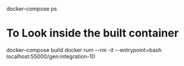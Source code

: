 docker-compose ps


# To Look inside the built container
docker-compose build
docker rum --rm -it --entrypoint=bash localhost:55000/gen:integration-10